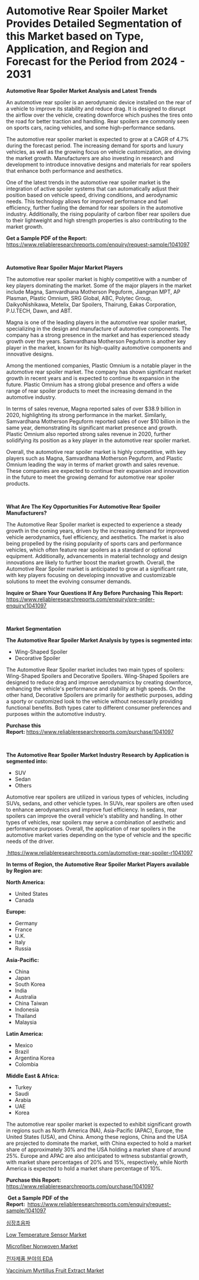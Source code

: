 <p><h1>Automotive Rear Spoiler Market Provides Detailed Segmentation of this Market based on Type, Application, and Region and Forecast for the Period from 2024 - 2031</h1></p><p><strong>Automotive Rear Spoiler Market Analysis and Latest Trends</strong></p>
<p><p>An automotive rear spoiler is an aerodynamic device installed on the rear of a vehicle to improve its stability and reduce drag. It is designed to disrupt the airflow over the vehicle, creating downforce which pushes the tires onto the road for better traction and handling. Rear spoilers are commonly seen on sports cars, racing vehicles, and some high-performance sedans.</p><p>The automotive rear spoiler market is expected to grow at a CAGR of 4.7% during the forecast period. The increasing demand for sports and luxury vehicles, as well as the growing focus on vehicle customization, are driving the market growth. Manufacturers are also investing in research and development to introduce innovative designs and materials for rear spoilers that enhance both performance and aesthetics.</p><p>One of the latest trends in the automotive rear spoiler market is the integration of active spoiler systems that can automatically adjust their position based on vehicle speed, driving conditions, and aerodynamic needs. This technology allows for improved performance and fuel efficiency, further fueling the demand for rear spoilers in the automotive industry. Additionally, the rising popularity of carbon fiber rear spoilers due to their lightweight and high strength properties is also contributing to the market growth.</p></p>
<p><strong>Get a Sample PDF of the Report:&nbsp;</strong> <a href="https://www.reliableresearchreports.com/enquiry/request-sample/1041097">https://www.reliableresearchreports.com/enquiry/request-sample/1041097</a></p>
<p>&nbsp;</p>
<p><strong>Automotive Rear Spoiler Major Market Players</strong></p>
<p><p>The automotive rear spoiler market is highly competitive with a number of key players dominating the market. Some of the major players in the market include Magna, Samvardhana Motherson Peguform, Jiangnan MPT, AP Plasman, Plastic Omnium, SRG Global, ABC, Polytec Group, DaikyoNishikawa, Metelix, Dar Spoilers, Thairung, Eakas Corporation, P.U.TECH, Dawn, and ABT. </p><p>Magna is one of the leading players in the automotive rear spoiler market, specializing in the design and manufacture of automotive components. The company has a strong presence in the market and has experienced steady growth over the years. Samvardhana Motherson Peguform is another key player in the market, known for its high-quality automotive components and innovative designs. </p><p>Among the mentioned companies, Plastic Omnium is a notable player in the automotive rear spoiler market. The company has shown significant market growth in recent years and is expected to continue its expansion in the future. Plastic Omnium has a strong global presence and offers a wide range of rear spoiler products to meet the increasing demand in the automotive industry. </p><p>In terms of sales revenue, Magna reported sales of over $38.9 billion in 2020, highlighting its strong performance in the market. Similarly, Samvardhana Motherson Peguform reported sales of over $10 billion in the same year, demonstrating its significant market presence and growth. Plastic Omnium also reported strong sales revenue in 2020, further solidifying its position as a key player in the automotive rear spoiler market.</p><p>Overall, the automotive rear spoiler market is highly competitive, with key players such as Magna, Samvardhana Motherson Peguform, and Plastic Omnium leading the way in terms of market growth and sales revenue. These companies are expected to continue their expansion and innovation in the future to meet the growing demand for automotive rear spoiler products.</p></p>
<p>&nbsp;</p>
<p><strong>What Are The Key Opportunities For Automotive Rear Spoiler Manufacturers?</strong></p>
<p><p>The Automotive Rear Spoiler market is expected to experience a steady growth in the coming years, driven by the increasing demand for improved vehicle aerodynamics, fuel efficiency, and aesthetics. The market is also being propelled by the rising popularity of sports cars and performance vehicles, which often feature rear spoilers as a standard or optional equipment. Additionally, advancements in material technology and design innovations are likely to further boost the market growth. Overall, the Automotive Rear Spoiler market is anticipated to grow at a significant rate, with key players focusing on developing innovative and customizable solutions to meet the evolving consumer demands.</p></p>
<p><strong>Inquire or Share Your Questions If Any Before Purchasing This Report:</strong> <a href="https://www.reliableresearchreports.com/enquiry/pre-order-enquiry/1041097">https://www.reliableresearchreports.com/enquiry/pre-order-enquiry/1041097</a></p>
<p>&nbsp;</p>
<p><strong>Market Segmentation</strong></p>
<p><strong>The Automotive Rear Spoiler Market Analysis by types is segmented into:</strong></p>
<p><ul><li>Wing-Shaped Spoiler</li><li>Decorative Spoiler</li></ul></p>
<p><p>The Automotive Rear Spoiler market includes two main types of spoilers: Wing-Shaped Spoilers and Decorative Spoilers. Wing-Shaped Spoilers are designed to reduce drag and improve aerodynamics by creating downforce, enhancing the vehicle's performance and stability at high speeds. On the other hand, Decorative Spoilers are primarily for aesthetic purposes, adding a sporty or customized look to the vehicle without necessarily providing functional benefits. Both types cater to different consumer preferences and purposes within the automotive industry.</p></p>
<p><strong>Purchase this Report:&nbsp;</strong><a href="https://www.reliableresearchreports.com/purchase/1041097">https://www.reliableresearchreports.com/purchase/1041097</a></p>
<p>&nbsp;</p>
<p><strong>The Automotive Rear Spoiler Market Industry Research by Application is segmented into:</strong></p>
<p><ul><li>SUV</li><li>Sedan</li><li>Others</li></ul></p>
<p><p>Automotive rear spoilers are utilized in various types of vehicles, including SUVs, sedans, and other vehicle types. In SUVs, rear spoilers are often used to enhance aerodynamics and improve fuel efficiency. In sedans, rear spoilers can improve the overall vehicle's stability and handling. In other types of vehicles, rear spoilers may serve a combination of aesthetic and performance purposes. Overall, the application of rear spoilers in the automotive market varies depending on the type of vehicle and the specific needs of the driver.</p></p>
<p><a href="https://www.reliableresearchreports.com/automotive-rear-spoiler-r1041097">&nbsp;https://www.reliableresearchreports.com/automotive-rear-spoiler-r1041097</a></p>
<p><strong>In terms of Region, the Automotive Rear Spoiler Market Players available by Region are:</strong></p>
<p>
    <p> <strong> North America: </strong>
        <ul>
            <li>United States</li>
            <li>Canada</li>
        </ul>
        </p> 
    <p> <strong> Europe: </strong>
        <ul>
            <li>Germany</li>
            <li>France</li>
            <li>U.K.</li>
            <li>Italy</li>
            <li>Russia</li>
        </ul>
        </p> 
    <p> <strong> Asia-Pacific: </strong>
        <ul>
            <li>China</li>
            <li>Japan</li>
            <li>South Korea</li>
            <li>India</li>
            <li>Australia</li>
            <li>China Taiwan</li>
            <li>Indonesia</li>
            <li>Thailand</li>
            <li>Malaysia</li>
        </ul>
        </p> 
    <p> <strong> Latin America: </strong>
        <ul>
            <li>Mexico</li>
            <li>Brazil</li>
            <li>Argentina Korea</li>
            <li>Colombia</li>
        </ul>
        </p> 
    <p> <strong> Middle East & Africa: </strong>
        <ul>
            <li>Turkey</li>
            <li>Saudi</li>
            <li>Arabia</li>
            <li>UAE</li>
            <li>Korea</li>
        </ul>
    </p>
    </p>
<p><p>The automotive rear spoiler market is expected to exhibit significant growth in regions such as North America (NA), Asia-Pacific (APAC), Europe, the United States (USA), and China. Among these regions, China and the USA are projected to dominate the market, with China expected to hold a market share of approximately 30% and the USA holding a market share of around 25%. Europe and APAC are also anticipated to witness substantial growth, with market share percentages of 20% and 15%, respectively, while North America is expected to hold a market share percentage of 10%.</p></p>
<p><strong>Purchase this Report: </strong><a href="https://www.reliableresearchreports.com/purchase/1041097">https://www.reliableresearchreports.com/purchase/1041097</a></p>
<p>&nbsp;<strong>Get a Sample PDF of the Report:&nbsp;&nbsp;</strong><a href="https://www.reliableresearchreports.com/enquiry/request-sample/1041097">https://www.reliableresearchreports.com/enquiry/request-sample/1041097</a></p>
<p><strong></strong></p>
<p><p><a href="https://github.com/mpodehpw07370073/Market-Research-Report-List-1/blob/main/267429727195.md">심장초음파</a></p><p><a href="https://github.com/juniordelafrance/Market-Research-Report-List-2/blob/main/low-temperature-sensor-market.md">Low Temperature Sensor Market</a></p><p><a href="https://issuu.com/reportprime-2/docs/microfiber-nonwoven-market-size-2030.pptx">Microfiber Nonwoven Market</a></p><p><a href="https://github.com/TobyKub4685/Market-Research-Report-List-1/blob/main/542272327196.md">전자제품 분야의 EDA</a></p><p><a href="https://issuu.com/reportprime-2/docs/vaccinium-myrtillus-fruit-extract-market-size-2030">Vaccinium Myrtillus Fruit Extract Market</a></p></p>